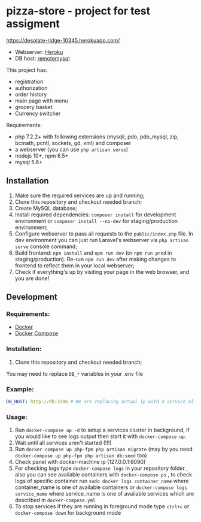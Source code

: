 pizza-store - project for test assigment
========================================================
https://desolate-ridge-10345.herokuapp.com/
* Webserver: [Heroku](https://dashboard.heroku.com/login)
* DB host: [remotemysql](https://remotemysql.com/) 

This project has: 
* registration
* authorization
* order history
* main page with menu
* grocery basket
* Currency switcher


Requirements:

* php 7.2.2+ with following extensions (mysqli, pdo, pdo_mysql, zip, bcmath, pcntl, sockets, gd, xml) and composer
* a webserver (you can use `php artisan serve`)
* nodejs 10+, npm 6.5+
* mysql 5.6+

Installation
------------
1. Make sure the required services are up and running;
2. Clone this repository and checkout needed branch;
3. Create MySQL database;
4. Install required dependencies: `composer install` for development environment or `composer install --no-dev` for staging/production environment;
5. Configure webserver to pass all requests to the `public/index.php` file.
 In dev environment you can just run Laravel's webserver via `php artisan serve` console command;
6. Build frontend: `npm install` and `npm run dev` (or `npm run prod` in staging/production). Re-run `npm run dev` after making changes to frontend to reflect them in your local webserver;
7. Check if everything's up by visiting your page in the web browser, and you are done!

Development
-----------

### Requirements:

* [Docker](https://docs.docker.com/install/#backporting) 
* [Docker Compose](https://docs.docker.com/compose/install/#install-compose)

### Installation:

1. Clone this repository and checkout needed branch;

You may need to replace `DB_*` variables in your .env file

### Example:

```yaml
DB_HOST: http://db:3306 # We are replacing actual ip with a service alias `db`
```

### Usage:

1. Run `docker-compose up -d` to setup a services cluster in background, if you would like to see logs output then start it with `docker-compose up`.
2. Wait until all services aren't started  (!!!)
3. Run `docker-compose up php-fpm php artisan migrate` (may by you need `docker-compose up php-fpm php artisan db:seed` too)
4. Check panel with docker-machine ip (127.0.0.1:8090)
5. For checking logs type `docker-compose logs` in your repository folder , also you can see available containers with `docker-compose ps` ,
to check logs of specific container run `sudo docker logs container_name` where container_name is one of available containers 
or `docker-compose logs service_name` where service_name is one of available services which are described in `docker-compose.yml` 
6. To stop services if they are running in foreground mode type `ctrl+c` or `docker-compose down` for background mode
